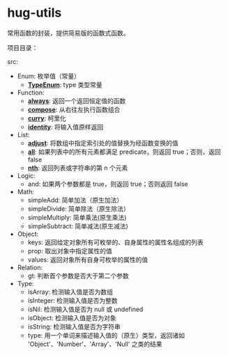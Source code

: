 # hug-utils
常用函数的封装，提供简易版的函数式函数。

项目目录：

src:
  * Enum: 枚举值（常量）
    * **[TypeEnum](https://github.com/VarHug/hug-utils/blob/master/src/Enum/index.js#L1)**: type 类型常量
  * Function:
    * **[always](https://github.com/VarHug/hug-utils/blob/master/src/Function/always/index.js)**: 返回一个返回恒定值的函数
    * **[compose](https://github.com/VarHug/hug-utils/blob/master/src/Function/compose/index.js)**: 从右往左执行函数组合
    * **[curry](https://github.com/VarHug/hug-utils/blob/master/src/Function/curry/index.js)**: 柯里化
    * **[identity](https://github.com/VarHug/hug-utils/blob/master/src/Function/identity/index.js)**: 将输入值原样返回
  * List:
    * **[adjust](https://github.com/VarHug/hug-utils/blob/master/src/List/adjust/index.js)**: 将数组中指定索引处的值替换为经函数变换的值
    * **[all](https://github.com/VarHug/hug-utils/blob/master/src/List/all/index.js)**: 如果列表中的所有元素都满足 predicate，则返回 true；否则，返回 false
    * **[nth](https://github.com/VarHug/hug-utils/blob/master/src/List/nth/index.js)**: 返回列表或字符串的第 n 个元素
  * Logic:
    * and: 如果两个参数都是 true，则返回 true；否则返回 false
  * Math:
    * simpleAdd: 简单加法（原生加法）
    * simpleDivide: 简单除法（原生除法）
    * simpleMultiply: 简单乘法(原生乘法)
    * simpleSubtract: 简单减法(原生减法)
  * Object:
    * keys: 返回给定对象所有可枚举的、自身属性的属性名组成的列表
    * prop: 取出对象中指定属性的值
    * values: 返回对象所有自身可枚举的属性的值
  * Relation:
    * gt: 判断首个参数是否大于第二个参数
  * Type:
    * isArray: 检测输入值是否为数组
    * isInteger: 检测输入值是否为整数
    * isNil: 检测输入值是否为 null 或 undefined
    * isObject: 检测输入值是否为对象
    * isString: 检测输入值是否为字符串
    * type: 用一个单词来描述输入值的（原生）类型，返回诸如 'Object'、'Number'、'Array'、'Null' 之类的结果
